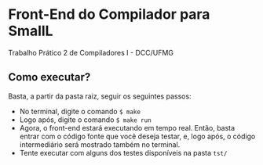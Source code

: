 # Front-End do Compilador para SmallL 
Trabalho Prático 2 de Compiladores I - DCC/UFMG

## Como executar?
Basta, a partir da pasta raiz, seguir os seguintes passos:
* No terminal, digite o comando `$ make`
* Logo após, digite o comando `$ make run`
* Agora, o front-end estará executando em tempo real. Então, basta entrar com o código fonte que você deseja testar, e, logo após, o código intermediário será mostrado também no terminal.
* Tente executar com alguns dos testes disponíveis na pasta `tst/`
